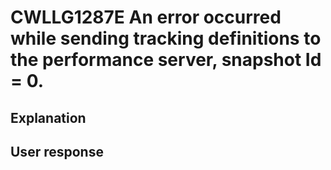 # CWLLG1287E An error occurred while sending tracking definitions to the performance server, snapshot Id = 0.

## Explanation

## User response
